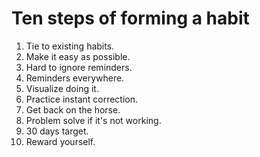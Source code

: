 # Ten steps of forming a habit

1. Tie to existing habits.
2. Make it easy as possible.
3. Hard to ignore reminders.
4. Reminders everywhere.
5. Visualize doing it.
6. Practice instant correction.
7. Get back on the horse.
8. Problem solve if it's not working.
9. 30 days target.
10. Reward yourself.
